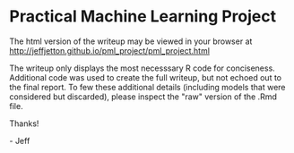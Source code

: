 # Practical Machine Learning Project

The html version of the writeup may be viewed in your browser at http://jeffjetton.github.io/pml_project/pml_project.html

The writeup only displays the most necesssary R code for conciseness. Additional code was used to create the full writeup, but not echoed out to the final report. To few these additional details (including models that were considered but discarded), please inspect the "raw" version of the .Rmd file.

Thanks!

 \- Jeff
